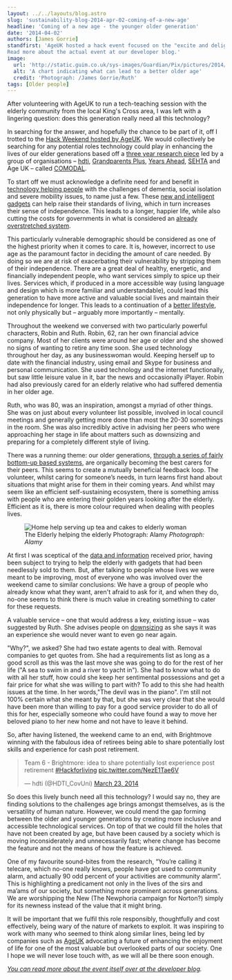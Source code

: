 ```yaml
---
layout: ../../layouts/blog.astro
slug: 'sustainability-blog-2014-apr-02-coming-of-a-new-age'
headline: 'Coming of a new age - the younger older generation'
date: '2014-04-02'
authors: [James Gorrie]
standfirst: 'AgeUK hosted a hack event focused on the "excite and delight" factor of a younger older generation''s lives, but is technology the way to do that?
Read more about the actual event at our developer blog.'
image:
  url: 'http://static.guim.co.uk/sys-images/Guardian/Pix/pictures/2014/3/31/1396269198589/c522ed36-8cbc-4640-8faa-3dbf7beddb83-620x575.jpeg'
  alt: 'A chart indicating what can lead to a better older age'
  credit: 'Photograph: /James Gorrie/Ruth'
tags: [Older people]
---
```


After volunteering with AgeUK to run a tech-teaching session with the elderly community from the local King's Cross area, I was left with a lingering question: does this generation really need all this technology?

In searching for the answer, and hopefully the chance to be part of it, off I trotted to the [Hack Weekend hosted by AgeUK](http://www.meetup.com/UK-Hackathons-and-Jams/events/168631542/). We would collectively be searching for any potential roles technology could play in enhancing the lives of our elder generations based off a [three year research piece](http://www.coventry.ac.uk/research/research-directory/allied-health/health-design-technology-institute/health-design-technology-institute-research-projects/comodal/) led by a group of organisations – [hdti](http://www.coventry.ac.uk/research/research-directory/allied-health/health-design-technology-institute/), [Grandparents Plus](http://www.grandparentsplus.org.uk/), [Years Ahead](http://www.yearsahead.org.uk/), [SEHTA](http://www.sehta.co.uk/) and Age UK – called [COMODAL](http://www.coventry.ac.uk/research/research-directory/allied-health/health-design-technology-institute/health-design-technology-institute-research-projects/comodal/).

To start off we must acknowledge a definite need for and benefit in [technology helping people](http://www.bbc.co.uk/news/technology-22984876) with the challenges of dementia, social isolation and severe mobility issues, to name just a few. These [new and intelligent gadgets](https://www.theguardian.com/housing-network/2013/feb/19/telehealthcare-support-elderly-at-home) can help raise their standards of living, which in turn increases their sense of independence. This leads to a longer, happier life, while also cutting the costs for governments in what is considered an [already overstretched system](https://www.theguardian.com/society/2013/oct/07/15-minute-care-visits-too-short-charity).

This particularly vulnerable demographic should be considered as one of the highest priority when it comes to care. It is, however, incorrect to use age as the paramount factor in deciding the amount of care needed. By doing so we are at risk of exacerbating their vulnerability by stripping them of their independence. There are a great deal of healthy, energetic, and financially independent people, who want services simply to spice up their lives. Services which, if produced in a more accessible way (using language and design which is more familiar and understandable), could lead this generation to have more active and valuable social lives and maintain their independence for longer. This leads to a continuation of a [better lifestyle](https://www.theguardian.com/society/2013/may/21/sociable-housing-older-people-community), not only physically but – arguably more importantly – mentally.

Throughout the weekend we conversed with two particularly powerful characters, Robin and Ruth. Robin, 62, ran her own financial advice company. Most of her clients were around her age or older and she showed no signs of wanting to retire any time soon. She used technology throughout her day, as any businesswoman would. Keeping herself up to date with the financial industry, using email and Skype for business and personal communication. She used technology and the internet functionally, but saw little leisure value in it, bar the news and occasionally iPlayer. Robin had also previously cared for an elderly relative who had suffered dementia in her older age.

Ruth, who was 80, was an inspiration, amongst a myriad of other things. She was on just about every volunteer list possible, involved in local council meetings and generally getting more done than most the 20-30 somethings in the room. She was also incredibly active in advising her peers who were approaching her stage in life about matters such as downsizing and preparing for a completely different style of living.

There was a running theme: our older generations, [through a series of fairly bottom-up based systems](https://www.theguardian.com/society/2014/feb/11/neighbours-care-old-age-social-volunteers-belfast), are organically becoming the best carers for their peers. This seems to create a mutually beneficial feedback loop. The volunteer, whilst caring for someone’s needs, in turn learns first hand about situations that might arise for them in their coming years. And whilst may seem like an efficient self-sustaining ecosystem, there is something amiss with people who are entering their golden years looking after the elderly. Efficient as it is, there is more colour required when dealing with peoples lives.


   <figure>
   <img alt="Home help serving up tea and cakes to elderly woman" src="https://i.guim.co.uk/img/static/sys-images/Guardian/Pix/pictures/2014/4/1/1396362105856/627a0dbd-dbac-4e49-907a-68f04fda93a7-bestSizeAvailable.jpeg?width=620&quality=45&auto=format&fit=max&dpr=2&s=700d7d57df6142c7d536e2730e6ce10d" loading="lazy" />
   <figcaption>
     The Elderly helping the elderly Photograph: Alamy
    <i>Photograph: Alamy</i>
    </figcaption>
    </figure>

At first I was sceptical of the [data and information](http://www.coventry.ac.uk/research/research-directory/allied-health/health-design-technology-institute/health-design-technology-institute-research-projects/comodal/resources/) received prior, having been subject to trying to help the elderly with gadgets that had been needlessly sold to them. But, after talking to people whose lives we were meant to be improving, most of everyone who was involved over the weekend came to similar conclusions: We have a group of people who already know what they want, aren't afraid to ask for it, and when they do, no-one seems to think there is much value in creating something to cater for these requests.

A valuable service – one that would address a key, existing issue – was suggested by Ruth. She advises people on [downsizing](https://www.theguardian.com/housing-network/poll/2011/oct/20/poll-should-older-people-downsize) as she says it was an experience she would never want to even go near again.

"Why?", we asked? She had two estate agents to deal with. Removal companies to get quotes from. She had a requirements list as long as a good scroll as this was the last move she was going to do for the rest of her life ("A sea to swim in and a river to yacht in"). She had to know what to do with all her stuff, how could she keep her sentimental possessions and get a fair price for what she was willing to part with? To add to this she had health issues at the time. In her words,"The devil was in the piano". I'm still not 100% certain what she meant by that, but she was very clear that she would have been more than willing to pay for a good service provider to do all of this for her, especially someone who could have found a way to move her beloved piano to her new home and not have to leave it behind.

So, after having listened, the weekend came to an end, with Brightmove winning with the fabulous idea of retirees being able to share potentially lost skills and experience for cash post retirement.

<blockquote class="twitter-tweet"><p>Team 6 - Brightmore: idea to share potentially lost experience post retirement <a href="https://twitter.com/search?q=%23Hackforliving&amp;src=hash">#Hackforliving</a> <a href="http://t.co/NezE1Tae6V">pic.twitter.com/NezE1Tae6V</a></p>&mdash; hdti (@HDTI_CovUni) <a href="https://twitter.com/HDTI_CovUni/statuses/447762860232675328">March 23, 2014</a></blockquote>


So does this lively bunch need all this technology? I would say no, they are finding solutions to the challenges age brings amongst themselves, as is the versatility of human nature. However, we could mend the gap forming between the older and younger generations by creating more inclusive and accessible technological services. On top of that we could fill the holes that have not been created by age, but have been caused by a society which is moving inconsiderately and unnecessarily fast; where change has become the feature and not the means of how the feature is achieved.

One of my favourite sound-bites from the research, “You’re calling it telecare, which no-one really knows, people have got used to community alarm, and actually 90 odd percent of your activities are community alarm”. This is highlighting a predicament not only in the lives of the sirs and ma’ams of our society, but something more prominent across generations. We are worshipping the New (The Newphoria campaign for Norton?) simply for its newness instead of the value that it might bring.

It will be important that we fulfil this role responsibly, thoughtfully and cost effectively, being wary of the nature of markets to exploit. It was inspiring to work with many who seemed to think along similar lines, being led by companies such as [AgeUK](http://www.ageuk.org.uk/) advocating a future of enhancing the enjoyment of life for one of the most valuable but overlooked parts of our society. One I hope we will never lose touch with, as we will all be there soon enough.

_[You can read more about the event itself over at the developer blog](https://www.theguardian.com/info/developer-blog/2014/apr/02/hackforliving-a-weekend-of-calm-collective-thinking-with-ageuk)._
